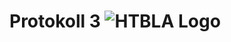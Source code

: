 # Protokoll 3 ![HTBLA Logo](https://de.wikipedia.org/wiki/HTBLA_Kaindorf#/media/File:HTL_Kaindorf_Logo.svg)
